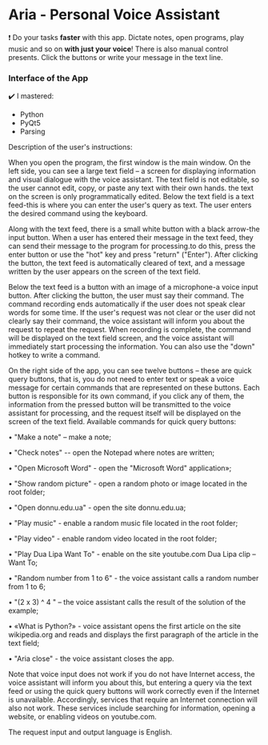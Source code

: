# Aria - Personal Voice Assistant

:exclamation: Do your tasks **faster** with this app. Dictate notes, open programs, play music and so on **with just your voice**!
There is also manual control presents. Click the buttons or write your message in the text line.

### Interface of the App



:heavy_check_mark: I mastered:
* Python
* PyQt5
* Parsing



Description of the user's instructions:

When you open the program, the first window is the main window. On the left side, you can see a large text field – a screen for displaying information and visual dialogue with the voice assistant. The text field is not editable, so the user cannot edit, copy, or paste any text with their own hands. the text on the screen is only programmatically edited.
Below the text field is a text feed-this is where you can enter the user's query as text. The user enters the desired command using the keyboard.

Along with the text feed, there is a small white button with a black arrow-the input button. When a user has entered their message in the text feed, they can send their message to the program for processing.to do this, press the enter button or use the "hot" key and press "return" ("Enter"). After clicking the button, the text feed is automatically cleared of text, and a message written by the user appears on the screen of the text field.

Below the text feed is a button with an image of a microphone-a voice input button. After clicking the button, the user must say their command. The command recording ends automatically if the user does not speak clear words for some time. If the user's request was not clear or the user did not clearly say their command, the voice assistant will inform you about the request to repeat the request. When recording is complete, the command will be displayed on the text field screen, and the voice assistant will immediately start processing the information. You can also use the "down" hotkey to write a command.

On the right side of the app, you can see twelve buttons – these are quick query buttons, that is, you do not need to enter text or speak a voice message for certain commands that are represented on these buttons. Each button is responsible for its own command, if you click any of them, the information from the pressed button will be transmitted to the voice assistant for processing, and the request itself will be displayed on the screen of the text field. Available commands for quick query buttons:

• "Make a note" – make a note;

• "Check notes" -- open the Notepad where notes are written;

• "Open Microsoft Word" - open the "Microsoft Word" application»;

• "Show random picture" - open a random photo or image located in the root folder;

• "Open donnu.edu.ua" - open the site donnu.edu.ua;

• "Play music" - enable a random music file located in the root folder;

• "Play video" - enable random video located in the root folder;

• "Play Dua Lipa Want To" - enable on the site youtube.com Dua Lipa clip – Want To;

• "Random number from 1 to 6" - the voice assistant calls a random number from 1 to 6;

• "(2 x 3) ^ 4 " – the voice assistant calls the result of the solution of the example;

• «What is Python?» - voice assistant opens the first article on the site wikipedia.org and reads and displays the first paragraph of the article in the text field;

• "Aria close" - the voice assistant closes the app.

Note that voice input does not work if you do not have Internet access, the voice assistant will inform you about this, but entering a query via the text feed or using the quick query buttons will work correctly even if the Internet is unavailable. Accordingly, services that require an Internet connection will also not work. These services include searching for information, opening a website, or enabling videos on youtube.com.

The request input and output language is English.

